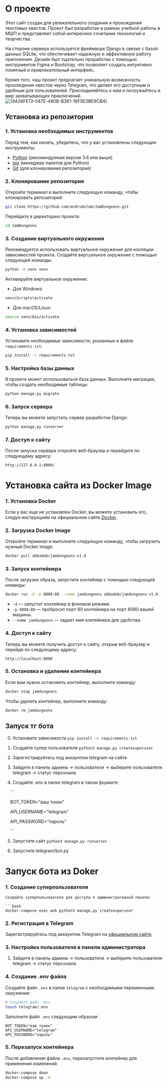 # О проекте

Этот сайт создан для увлекательного создания и прохождения текстовых квестов. Проект был разработан в рамках учебной работы в МШП и представляет собой интересное сочетание технологий и творчества.

На стороне сервера используется фреймворк Django в связке с базой данных SQLite, что обеспечивает надежную и эффективную работу приложения. Дизайн был тщательно проработан с помощью инструментов Figma и Bootstrap, что позволяет создать интуитивно понятный и привлекательный интерфейс.

Кроме того, наш проект предлагает уникальную возможность прохождения квестов через Telegram, что делает его доступным и удобным для пользователей. Присоединяйтесь к нам и погружайтесь в мир захватывающих приключений.
![{9A26FE13-047E-480B-B361-16F5E3BE9CB4}](https://github.com/user-attachments/assets/a07f2a7b-2193-4e72-9803-66ec85da0659)

## Установка из репозитория

### 1. Установка необходимых инструментов

Перед тем, как начать, убедитесь, что у вас установлены следующие инструменты:

- [Python](https://www.python.org/downloads/) (рекомендуемая версия 3.6 или выше)
- [pip](https://pip.pypa.io/en/stable/installation/) (менеджер пакетов для Python)
- [Git](https://git-scm.com/downloads) (для клонирования репозитория)

### 2. Клонирование репозитория

Откройте терминал и выполните следующую команду, чтобы клонировать репозиторий:

```bash
git clone https://github.com/andrukolom/JamDungeons.git
```

Перейдите в директорию проекта:

```bash
cd JamDungeons
```

### 3. Создание виртуального окружения

Рекомендуется использовать виртуальное окружение для изоляции зависимостей проекта. Создайте виртуальное окружение с помощью следующей команды:

```bash
python -m venv venv
```

Активируйте виртуальное окружение:

- Для Windows:

```bash
venv\Scripts\activate
```

- Для macOS/Linux:

```bash
source venv/bin/activate
```

### 4. Установка зависимостей

Установите необходимые зависимости, указанные в файле `requirements.txt`:

```bash
pip install -r requirements.txt
```

### 5. Настройка базы данных

В проекте может использоваться база данных. Выполните миграции, чтобы создать необходимые таблицы:

```bash
python manage.py migrate
```

### 6. Запуск сервера

Теперь вы можете запустить сервер разработки Django:

```bash
python manage.py runserver
```

### 7. Доступ к сайту

После запуска сервера откройте веб-браузер и перейдите по следующему адресу:

```
http://127.0.0.1:8000/
```


# Установка сайта из Docker Image
### 1. Установка Docker

Если у вас еще не установлен Docker, вы можете установить его, следуя инструкциям на официальном сайте [Docker](https://docs.docker.com/get-docker/).

### 2. Загрузка Docker Image

Откройте терминал и выполните следующую команду, чтобы загрузить нужный Docker image:

```bash
docker pull abbadob/jamdungeons:v1.0
```

### 3. Запуск контейнера

После загрузки образа, запустите контейнер с помощью следующей команды:

```bash
docker run -d -p 8080:80 --name jamdungeons abbadob/jamdungeons:v1.0
```

- `-d` — запустит контейнер в фоновом режиме.
- `-p 8080:80` — пробросит порт 80 контейнера на порт 8080 вашей машины.
- `--name jamdungeons` — задает имя контейнера для удобства.

### 4. Доступ к сайту

Теперь вы можете получить доступ к сайту, открыв веб-браузер и перейдя по следующему адресу:

```
http://localhost:8080
```

### 5. Остановка и удаление контейнера

Если вам нужно остановить контейнер, выполните команду:

```bash
docker stop jamdungeons
```

Чтобы удалить контейнер, выполните команду:

```bash
docker rm jamdungeons
```

## Запуск тг бота

0. Установите зависимости `pip install -r requirements.txt`

1. Создайте супер пользователя `python3 manage.py createsuperuser`

2. Зарегистрируйтесь под аккаунтом telegram на сайте

3. Зайдите в панель админа -> пользователи -> выберите пользователя telegram -> статус персонала

4. Создайте .env в папке telegram в таком формате:

    ```

    BOT_TOKEN="ваш токен"

    API_USERNAME="telegram"

    API_PASSWORD="пароль"

    ```

5. Запустите сайт `python3 manage.py runserver`

6. Запустите telegram/bot.py

# Запуск бота из Doker
### 1. Создание суперпользователя
```
Создайте суперпользователя для доступа к административной панели:

```bash
docker-compose exec web python3 manage.py createsuperuser
```

### 2. Регистрация в Telegram

Зарегистрируйтесь под аккаунтом Telegram на [официальном сайте](https://my.telegram.org/).

### 3. Настройка пользователя в панели администратора

1. Зайдите в панель админа -> пользователи -> выберите пользователя telegram -> статус персонала

### 4. Создание .env файла

Создайте файл `.env` в папке `telegram` с необходимыми переменными окружения:

```bash
# Создайте файл .env
touch telegram/.env
```

Заполните файл `.env` следующим образом:

```
BOT_TOKEN="ваш токен"
API_USERNAME="telegram"
API_PASSWORD="пароль"
```

### 5. Перезапуск контейнера

После добавления файла `.env`, перезапустите контейнер для применения изменений:

```bash
docker-compose down
docker-compose up -d
```
